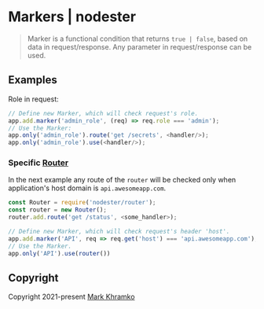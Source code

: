 # Markers | nodester

> Marker is a functional condition that returns `true | false`, based on data in request/response. Any parameter in request/response can be used.

## Examples

Role in request:

```js
// Define new Marker, which will check request's role.
app.add.marker('admin_role', (req) => req.role === 'admin');
// Use the Marker:
app.only('admin_role').route('get /secrets', <handler/>);
app.only('admin_role').use(<handler/>);
```

### Specific [Router](docs/Routing.md)

In the next example any route of the `router` will be checked only when application's host domain is `api.awesomeapp.com`.

```js
const Router = require('nodester/router');
const router = new Router();
router.add.route('get /status', <some_handler>);

// Define new Marker, which will check request's header 'host'.
app.add.marker('API', req => req.get('host') === 'api.awesomeapp.com');
// Use the Marker.
app.only('API').use(router())
```

## Copyright
Copyright 2021-present [Mark Khramko](https://github.com/MarkKhramko)
